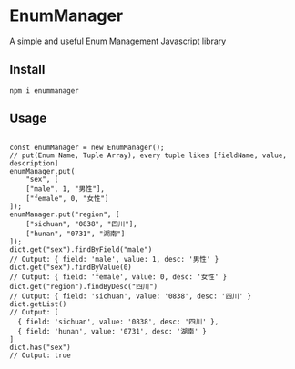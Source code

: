 # EnumManager
A simple and useful Enum Management Javascript library
## Install
```npm i enummanager```
## Usage
```import {EnumManager} from "EnumManager";

const enumManager = new EnumManager();
// put(Enum Name, Tuple Array), every tuple likes [fieldName, value, description]
enumManager.put(
    "sex", [
    ["male", 1, "男性"],
    ["female", 0, "女性"]
]);
enumManager.put("region", [
    ["sichuan", "0838", "四川"],
    ["hunan", "0731", "湖南"]
]);
dict.get("sex").findByField("male")
// Output: { field: 'male', value: 1, desc: '男性' }
dict.get("sex").findByValue(0)
// Output: { field: 'female', value: 0, desc: '女性' }
dict.get("region").findByDesc("四川")
// Output: { field: 'sichuan', value: '0838', desc: '四川' }
dict.getList()
// Output: [
  { field: 'sichuan', value: '0838', desc: '四川' },
  { field: 'hunan', value: '0731', desc: '湖南' }
]
dict.has("sex")
// Output: true
```